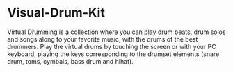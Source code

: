 # Visual-Drum-Kit
Virtual Drumming is a collection where you can play drum beats, drum solos and songs along to your favorite music, with the drums of the best drummers. Play the virtual drums by touching the screen or with your PC keyboard, playing the keys corresponding to the drumset elements (snare drum, toms, cymbals, bass drum and hihat).
